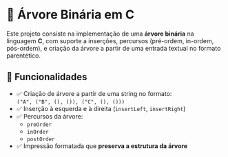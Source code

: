 # 🌳 Árvore Binária em C

Este projeto consiste na implementação de uma **árvore binária** na linguagem **C**, com suporte a inserções, percursos (pré-ordem, in-ordem, pós-ordem), e criação da árvore a partir de uma entrada textual no formato parentético.

## 🧠 Funcionalidades

- ✅ Criação de árvore a partir de uma string no formato:  
  `("A", ("B", (), ()), ("C", (), ()))`
- ✅ Inserção à esquerda e à direita (`insertLeft`, `insertRight`)
- ✅ Percursos da árvore:
  - `preOrder`
  - `inOrder`
  - `postOrder`
- ✅ Impressão formatada que **preserva a estrutura da árvore**
